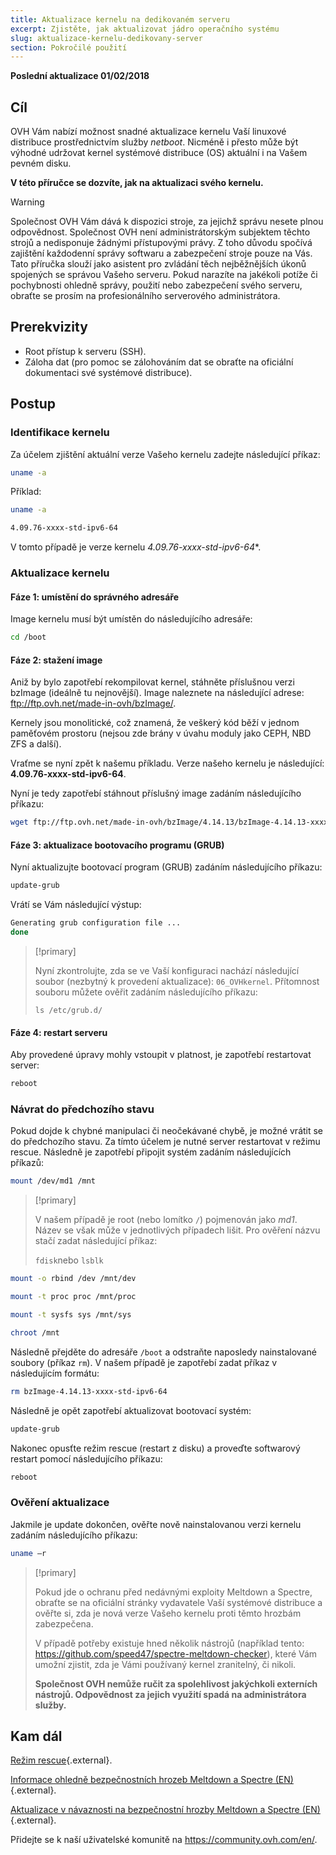```yaml
---
title: Aktualizace kernelu na dedikovaném serveru
excerpt: Zjistěte, jak aktualizovat jádro operačního systému
slug: aktualizace-kernelu-dedikovany-server
section: Pokročilé použití
---
```


**Poslední aktualizace 01/02/2018**

## Cíl

OVH Vám nabízí možnost snadné aktualizace kernelu Vaší linuxové distribuce prostřednictvím služby *netboot*. Nicméně i přesto může být výhodné udržovat kernel systémové distribuce (OS) aktuální i na Vašem pevném disku.

**V této příručce se dozvíte, jak na aktualizaci svého kernelu.**

> [!warning]
>
> Společnost OVH Vám dává k dispozici stroje, za jejichž správu nesete plnou odpovědnost.  Společnost OVH není administrátorským subjektem těchto strojů a nedisponuje žádnými přístupovými právy. Z toho důvodu spočívá zajištění každodenní správy softwaru a zabezpečení stroje pouze na Vás. 
> Tato příručka slouží jako asistent pro zvládání těch nejběžnějších úkonů spojených se správou Vašeho serveru. Pokud narazíte na jakékoli potíže či pochybnosti ohledně správy, použití nebo zabezpečení svého serveru, obraťte se prosím na profesionálního serverového administrátora.
>

## Prerekvizity

- Root přístup k serveru (SSH).
- Záloha dat (pro pomoc se zálohováním dat se obraťte na oficiální dokumentaci své systémové distribuce).

## Postup

### Identifikace kernelu

Za účelem zjištění aktuální verze Vašeho kernelu zadejte následující příkaz:

```sh
uname -a
```

Příklad:

```sh
uname -a

4.09.76-xxxx-std-ipv6-64
```

V tomto případě je verze kernelu *4.09.76-xxxx-std-ipv6-64*\*.

### Aktualizace kernelu

#### Fáze 1: umístění do správného adresáře

Image kernelu musí být umístěn do následujícího adresáře:

```sh
cd /boot
```

#### Fáze 2: stažení image

Aniž by bylo zapotřebí rekompilovat kernel, stáhněte příslušnou verzi bzImage (ideálně tu nejnovější). Image naleznete na následující adrese: <ftp://ftp.ovh.net/made-in-ovh/bzImage/>. 

Kernely jsou monolitické, což znamená, že veškerý kód běží v jednom paměťovém prostoru (nejsou zde brány v úvahu moduly jako CEPH, NBD ZFS a další).

Vraťme se nyní zpět k našemu příkladu. Verze našeho kernelu je následující: **4.09.76-xxxx-std-ipv6-64**.

Nyní je tedy zapotřebí stáhnout příslušný image zadáním následujícího příkazu:

```sh
wget ftp://ftp.ovh.net/made-in-ovh/bzImage/4.14.13/bzImage-4.14.13-xxxx-std-ipv6-64
```

#### Fáze 3: aktualizace bootovacího programu (GRUB)

Nyní aktualizujte bootovací program (GRUB) zadáním následujícího příkazu:

```sh
update-grub
```

Vrátí se Vám následující výstup:

```sh
Generating grub configuration file ...
done
```

> [!primary]
>
> Nyní zkontrolujte, zda se ve Vaší konfiguraci nachází následující soubor (nezbytný k provedení aktualizace): `06_OVHkernel`. Přítomnost souboru můžete ověřit zadáním následujícího příkazu:
>
> `ls /etc/grub.d/`
>

#### Fáze 4: restart serveru

Aby provedené úpravy mohly vstoupit v platnost, je zapotřebí restartovat server:

```sh
reboot
```

### Návrat do předchozího stavu

Pokud dojde k chybné manipulaci či neočekávané chybě, je možné vrátit se do předchozího stavu. Za tímto účelem je nutné server restartovat v režimu rescue. Následně je zapotřebí připojit systém zadáním následujících příkazů:

```sh
mount /dev/md1 /mnt
```

> [!primary]
>
> V našem případě je root (nebo lomítko `/`) pojmenován jako *md1*. Název se však může v jednotlivých případech lišit. Pro ověření názvu stačí zadat následující příkaz:
>
> `fdisk`nebo `lsblk`
>

```sh
mount -o rbind /dev /mnt/dev
```

```sh
mount -t proc proc /mnt/proc
```

```sh
mount -t sysfs sys /mnt/sys
```

```sh
chroot /mnt
```

Následně přejděte do adresáře `/boot` a odstraňte naposledy nainstalované soubory (příkaz `rm`). V našem případě je zapotřebí zadat příkaz v následujícím formátu:

```sh
rm bzImage-4.14.13-xxxx-std-ipv6-64
```

Následně je opět zapotřebí aktualizovat bootovací systém:

```sh
update-grub
```

Nakonec opusťte režim rescue (restart z disku) a proveďte softwarový restart pomocí následujícího příkazu:

```sh
reboot
```

### Ověření aktualizace

Jakmile je update dokončen, ověřte nově nainstalovanou verzi kernelu zadáním následujícího příkazu:

```sh
uname –r
```

> [!primary]
>
> Pokud jde o ochranu před nedávnými exploity Meltdown a Spectre, obraťte se na oficiální stránky vydavatele Vaší systémové distribuce a ověřte si, zda je nová verze Vašeho kernelu proti těmto hrozbám zabezpečena.
>
> V případě potřeby existuje hned několik nástrojů (například tento: <https://github.com/speed47/spectre-meltdown-checker>), které Vám umožní zjistit, zda je Vámi používaný kernel zranitelný, či nikoli.
>
> **Společnost OVH nemůže ručit za spolehlivost jakýchkoli externích nástrojů. Odpovědnost za jejich využití spadá na administrátora služby.**
>

## Kam dál

[Režim rescue](https://docs.ovh.com/fr/dedicated/ovh-rescue/){.external}.

[Informace ohledně bezpečnostních hrozeb Meltdown a Spectre (EN)](https://docs.ovh.com/fr/dedicated/information-about-meltdown-spectre-vulnerability-fixes/){.external}.

[Aktualizace v návaznosti na bezpečnostní hrozby Meltdown a Spectre (EN)](https://docs.ovh.com/fr/dedicated/meltdown-spectre-kernel-update-per-operating-system/){.external}.

Přidejte se k naší uživatelské komunitě na <https://community.ovh.com/en/>.